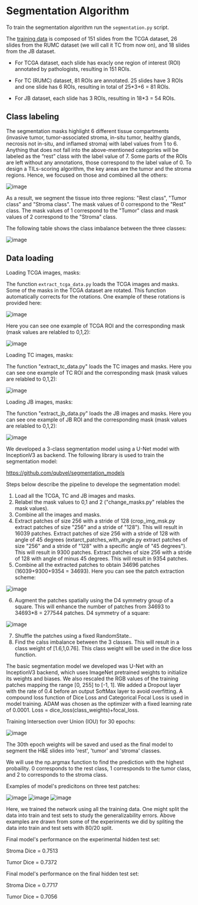 # **Segmentation Algorithm**

To train the segmentation algorithm run the `segmentation.py` script.

The [training data](https://tiger.grand-challenge.org/Data/) is composed of 151 slides from the TCGA dataset, 26 slides from the RUMC dataset (we will call it TC from now on), and 18 slides from the JB dataset.

 - For TCGA dataset, each slide has exacly one region of interest (ROI) annotated by pathologists, resulting in 151 ROIs.

 - For TC (RUMC) dataset, 81 ROIs are annotated. 25 slides have 3 ROIs and one slide has 6 ROIs, resulting in total of 25*3+6 = 81 ROIs.

 - For JB dataset, each slide has 3 ROIs, resulting in 18*3 = 54 ROIs.

## Class labeling

The segmentation masks highlight 6 different tissue compartments (invasive tumor, tumor-associated stroma, in-situ tumor, healthy glands, necrosis not in-situ, and inflamed stroma) with label values from 1 to 6. Anything that does not fall into the above-mentioned categories will be labeled as the “rest” class with the label value of 7. Some parts of the ROIs are left without any annotations, those correspond to the label value of 0. To design a TILs-scoring algorithm, the key areas are the tumor and the stroma regions. Hence, we focused on those and combined all the others:

![image](https://user-images.githubusercontent.com/68286434/181014711-78027965-0c48-4c63-a938-dad981dfae3e.png)

As a result, we segment the tissue into three regions: "Rest class", "Tumor class" and "Stroma class". The mask values of 0 correspond to the "Rest" class. The mask values of 1 correspond to the "Tumor" class and mask values of 2 correspond to the "Stroma" class.

The following table shows the class imbalance between the three classes:

![image](https://user-images.githubusercontent.com/68286434/181014748-7d3f4343-689a-43b5-92df-6350f2f03830.png)

## Data loading

Loading TCGA images, masks:

The function `extract_tcga_data.py` loads the TCGA images and masks. Some of the masks in the TCGA dataset are rotated. This function automatically corrects for the rotations. One example of these rotations is provided here:

![image](https://user-images.githubusercontent.com/68286434/181014785-b3061da8-37eb-48f6-917f-43b7f4d0a420.png)

Here you can see one example of TCGA ROI and the corresponding mask (mask values are relabled to 0,1,2):

![image](https://user-images.githubusercontent.com/68286434/181014817-106f1c69-8f99-4c74-ae92-b3b731c13535.png)

Loading TC images, masks:

The function "extract_tc_data.py" loads the TC images and masks. Here you can see one example of TC ROI and the corresponding mask (mask values are relabled to 0,1,2):

![image](https://user-images.githubusercontent.com/68286434/181014877-25820a36-ecc7-4a2c-be6a-bf73994d470f.png)

Loading JB images, masks:

The function "extract_jb_data.py" loads the JB images and masks. Here you can see one example of JB ROI and the corresponding mask (mask values are relabled to 0,1,2):

![image](https://user-images.githubusercontent.com/68286434/181014921-c9c09afb-bd66-4140-a465-3b9eaf2fd41f.png)

We developed a 3-class segmentation model using a U-Net model with InceptionV3 as backend. The following library is used to train the segmentation model:

https://github.com/qubvel/segmentation_models

Steps below describe the pipeline to develope the segmentation model:

1) Load all the TCGA, TC and JB images and masks.
2) Relabel the mask values to 0,1 and 2 ("change_masks.py" relables the mask values).
3) Combine all the images and masks.
4) Extract patches of size 256 with a stride of 128 (crop_img_msk.py extract patches of size "256" and a stride of "128"). This will result in 16039 patches. Extract patches of size 256 with a stride of 128 with angle of 45 degrees (extarct_patches_with_angle.py extract patches of size "256" and a stride of "128" with a specific angle of "45 degrees"). This will result in 9300 patches. Extract patches of size 256 with a stride of 128 with angle of minus 45 degrees. This will result in 9354 patches.
5) Combine all the extracted patches to obtain 34696 patches (16039+9300+9354 = 34693). Here you can see the patch extraction scheme:

![image](https://user-images.githubusercontent.com/68286434/181015792-51195300-61ae-48c7-b81c-1f6a7ab395e2.png)

6) Augment the patches spatially using the D4 symmetry group of a square. This will enhance the number of patches from 34693 to 34693*8 = 277544 patches. D4 symmetry of a square:

![image](https://user-images.githubusercontent.com/68286434/181015913-a26934d9-2496-4fc2-8569-b48415ac6c93.png)

7) Shuffle the patches using a fixed RandomState..
8) Find the calss imbalance between the 3 classes. This will result in a class weight of [1.6,1,0.76]. This class weight  will be used in the dice loss function.

The basic segmentation model we developed was U-Net with an InceptionV3 backend, which uses ImageNet pretrained weights to initialize its weights and biases. We also rescaled the RGB values of the training patches mapping the range [0, 255] to [-1, 1]. We added a Dropout layer with the rate of 0.4 before an output SoftMax layer to avoid overfitting. A compound loss function of Dice Loss and Categorical Focal Loss is used in model training. ADAM was chosen as the optimizer with a fixed learning rate of 0.0001.
Loss = dice_loss(class_weights)+focal_loss.

Training Intersection over Union (IOU) for 30 epochs:

![image](https://user-images.githubusercontent.com/68286434/181016176-603128cb-bb27-4c7b-ae6b-65cf2cb9ef61.png)

The 30th epoch weights will be saved and used as the final model to segment the H&E slides into 'rest', 'tumor' and 'stroma' classes.

We will use the np.argmax function to find the prediction with the highest probaility. 0 corresponds to the rest class, 1 corresponds to the tumor class, and 2 to corresponds to the stroma class.

Examples of model's predicitons on three test patches:

![image](https://user-images.githubusercontent.com/68286434/181016537-5759b7f1-2f8d-42b6-9b5f-49189f439aed.png)
![image](https://user-images.githubusercontent.com/68286434/181016558-3c77633f-cb9a-4074-b0a7-01fc17ab523b.png)
![image](https://user-images.githubusercontent.com/68286434/181016594-8ed06c27-c07d-40ad-aa0e-b7b105b81639.png)

Here, we trained the network using all the training data. One might split the data into train and test sets to study the generalizability errors. Above examples are drawn from some of the experiments we did by spliting the data into train and test sets with 80/20 split. 

Final model's performance on the experimental hidden test set:

Stroma Dice = 0.7513

Tumor Dice = 0.7372

Final model's performance on the final hidden test set:

Stroma Dice = 0.7717

Tumor Dice = 0.7056


